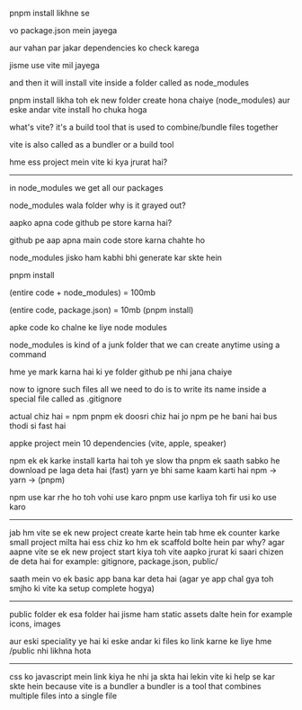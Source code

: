 pnpm install likhne se

vo package.json mein jayega

aur vahan par jakar dependencies ko check karega

jisme use vite mil jayega

and then it will install vite inside a folder called as node_modules

pnpm install likha
toh ek new folder create hona chaiye (node_modules)
aur eske andar vite install ho chuka hoga

what's vite? it's a build tool that is used to combine/bundle files together

vite is also called as a bundler or a build tool

hme ess project mein vite ki kya jrurat hai?

---

in node_modules we get all our packages

node_modules wala folder
why is it grayed out?

aapko apna code github pe store karna hai?

github pe aap apna main code store karna chahte ho

node_modules jisko ham kabhi bhi generate kar skte hein

pnpm install

(entire code + node_modules) = 100mb

(entire code, package.json) = 10mb (pnpm install)

apke code ko chalne ke liye node modules

node_modules is kind of a junk folder that we can create anytime using a command

hme ye mark karna hai ki ye folder github pe nhi jana chaiye

now to ignore such files all we need to do is to write its name
inside a special file called as .gitignore

actual chiz hai = npm
pnpm ek doosri chiz hai jo npm pe he bani hai bus thodi si fast hai

appke project mein 10 dependencies (vite, apple, speaker)

npm ek ek karke install karta hai toh ye slow tha
pnpm ek saath sabko he download pe laga deta hai (fast)
yarn ye bhi same kaam karti hai
npm -> yarn -> (pnpm)

npm use kar rhe ho toh vohi use karo
pnpm use karliya toh fir usi ko use karo

---

jab hm vite se ek new project create karte hein tab hme
ek counter karke small project milta hai
ess chiz ko hm ek scaffold bolte hein
par why? agar aapne vite se ek new project start kiya
toh vite aapko jrurat ki saari chizen de deta hai
for example: gitignore, package.json, public/

saath mein vo ek basic app bana kar deta hai (agar ye app chal gya
toh smjho ki vite ka setup complete hogya)

---

public folder ek esa folder hai jisme ham static assets dalte hein
for example icons, images

aur eski speciality ye hai ki eske andar ki files ko link karne ke liye
hme /public nhi likhna hota

---

css ko javascript mein link kiya he nhi ja skta hai
lekin vite ki help se kar skte hein
because vite is a bundler
a bundler is a tool that combines multiple files into a single file
